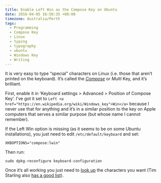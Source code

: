 ```yaml
---
title: Enable Left Win as the Compose Key on Ubuntu
date: 2016-04-05 16:50:35 +08:00
timezone: Australia/Perth
tags:
  - Programming
  - Compose Key
  - Linux
  - typing
  - typography
  - ubuntu
  - Windows Key
  - Writing
---
```

It is very easy to type “special” characters on Linux (i.e. those that aren’t printed on the keyboard).
It’s called the *[Compose](https://en.wikipedia.org/wiki/Compose_key)* or *Multi* Key, and it’s brilliant.

First, enable it in ‘Keyboard settings > Advanced > Position of Compose Key’.
I’ve got it set to `Left <a href="https://en.wikipedia.org/wiki/Windows_key">Win</a>`
because I never use that for anything and it’s in a similar position to the key on Apple computers
that serves a similar purpose (but whose name I cannot remember).

If the Left Win option is missing (as it seems to be on some Ubuntu installations), you just need to edit `/etc/default/keyboard` and set:

    XKBOPTIONS="compose:lwin"

Then run:

    sudo dpkg-reconfigure keyboard-configuration

Once it’s all working you just need to [look up](https://cgit.freedesktop.org/xorg/lib/libX11/tree/nls/en_US.UTF-8/Compose.pre)
the characters you want (Tim Starling also [has a good list](http://tstarling.com/stuff/ComposeKeys.html)).
